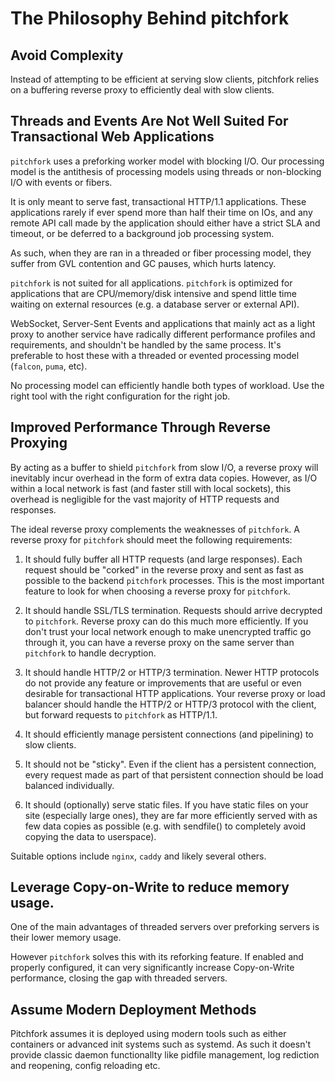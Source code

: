 # The Philosophy Behind pitchfork

## Avoid Complexity

Instead of attempting to be efficient at serving slow clients, pitchfork
relies on a buffering reverse proxy to efficiently deal with slow
clients.

## Threads and Events Are Not Well Suited For Transactional Web Applications

`pitchfork` uses a preforking worker model with blocking I/O.
Our processing model is the antithesis of processing models using threads or
non-blocking I/O with events or fibers.

It is only meant to serve fast, transactional HTTP/1.1 applications.
These applications rarely if ever spend more than half their time on IOs, and
any remote API call made by the application should either have a strict SLA
and timeout, or be deferred to a background job processing system.

As such, when they are ran in a threaded or fiber processing model, they suffer
from GVL contention and GC pauses, which hurts latency.

`pitchfork` is not suited for all applications. `pitchfork` is optimized for
applications that are CPU/memory/disk intensive and spend little time
waiting on external resources (e.g. a database server or external API).

WebSocket, Server-Sent Events and applications that mainly act as a light proxy
to another service have radically different performance profiles and requirements,
and shouldn't be handled by the same process. It's preferable to host these with
a threaded or evented processing model (`falcon`, `puma`, etc).

No processing model can efficiently handle both types of workload. Use
the right tool with the right configuration for the right job.

## Improved Performance Through Reverse Proxying

By acting as a buffer to shield `pitchfork` from slow I/O, a reverse proxy
will inevitably incur overhead in the form of extra data copies.
However, as I/O within a local network is fast (and faster still
with local sockets), this overhead is negligible for the vast majority
of HTTP requests and responses.

The ideal reverse proxy complements the weaknesses of `pitchfork`.
A reverse proxy for `pitchfork` should meet the following requirements:

1. It should fully buffer all HTTP requests (and large responses).
   Each request should be "corked" in the reverse proxy and sent
   as fast as possible to the backend `pitchfork` processes.  This is
   the most important feature to look for when choosing a
   reverse proxy for `pitchfork`.

2. It should handle SSL/TLS termination. Requests should arrive
   decrypted to `pitchfork`. Reverse proxy can do this much more
   efficiently. If you don't trust your local network enough to
   make unencrypted traffic go through it, you can have a reverse
   proxy on the same server than `pitchfork` to handle decryption.

3. It should handle HTTP/2 or HTTP/3 termination. Newer HTTP protocols
   do not provide any feature or improvements that are useful or even desirable
   for transactional HTTP applications. Your reverse proxy or load balancer
   should handle the HTTP/2 or HTTP/3 protocol with the client, but forward
   requests to `pitchfork` as HTTP/1.1.

4. It should efficiently manage persistent connections (and
   pipelining) to slow clients.

5. It should not be "sticky". Even if the client has a persistent
   connection, every request made as part of that persistent connection
   should be load balanced individually.

6. It should (optionally) serve static files. If you have static
   files on your site (especially large ones), they are far more
   efficiently served with as few data copies as possible (e.g. with
   sendfile() to completely avoid copying the data to userspace).

Suitable options include `nginx`, `caddy` and likely several others.

## Leverage Copy-on-Write to reduce memory usage.

One of the main advantages of threaded servers over preforking servers is their
lower memory usage.

However `pitchfork` solves this with its reforking feature. If enabled and properly configured,
it can very significantly increase Copy-on-Write performance, closing the gap with threaded servers.

## Assume Modern Deployment Methods

Pitchfork assumes it is deployed using modern tools such as either containers or
advanced init systems such as systemd. As such it doesn't provide classic daemon
functionallty like pidfile management, log rediction and reopening, config reloading etc.
